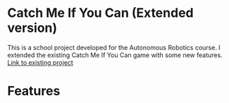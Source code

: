 # Catch Me If You Can (Extended version)
This is a school project developed for the Autonomous Robotics course.
I extended the existing Catch Me If You Can game with some new features. 
[Link to existing project](github.com.jatinarora30/Catch-me-if-you-can-Turtlesim- )

# Features
